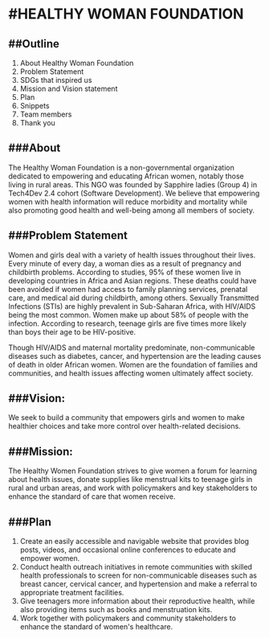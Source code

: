 #HEALTHY WOMAN FOUNDATION
============================

##Outline
--------------
1. About Healthy Woman Foundation
2. Problem Statement
3. SDGs that inspired us
4. Mission and Vision statement
5. Plan
6. Snippets
7. Team members
8. Thank you

###About
--------------
The Healthy Woman Foundation is a non-governmental organization dedicated to empowering and educating African women, notably those living in rural areas.
This NGO was founded by Sapphire ladies (Group 4) in Tech4Dev 2.4 cohort (Software Development). We believe that empowering women with health information will reduce morbidity and mortality while also promoting good health and well-being among all members of society.

###Problem Statement
--------------
Women and girls deal with a variety of health issues throughout their lives. Every minute of every day, a woman dies as a result of pregnancy and childbirth problems. According to studies, 95% of these women live in developing countries in Africa and Asian regions. These deaths could have been avoided if women had access to family planning services, prenatal care, and medical aid during childbirth, among others.
Sexually Transmitted Infections (STIs) are highly prevalent in Sub-Saharan Africa, with HIV/AIDS being the most common. Women make up about 58% of people with the infection. According to research, teenage girls are five times more likely than boys their age to be HIV-positive.

Though HIV/AIDS and maternal mortality predominate, non-communicable diseases such as diabetes, cancer, and hypertension are the leading causes of death in older African women. 
Women are the foundation of families and communities, and health issues affecting women ultimately affect society.

###Vision:
--------------
We seek to build a community that empowers girls and women to make healthier choices and take more control over health-related decisions.

###Mission:
--------------
The Healthy Women Foundation strives to give women a forum for learning about health issues, donate supplies like menstrual kits to teenage girls in rural and urban areas, and work with policymakers and key stakeholders to enhance the standard of care that women receive.

###Plan
--------------
1. Create an easily accessible and navigable website that provides blog posts, videos, and occasional online conferences to educate and empower women.
2. Conduct health outreach initiatives in remote communities with skilled health professionals to screen for non-communicable diseases such as breast cancer, cervical cancer, and hypertension and make a referral to appropriate treatment facilities.
3. Give teenagers more information about their reproductive health, while also providing items such as books and menstruation kits.
4. Work together with policymakers and community stakeholders to enhance the standard of women's healthcare.


